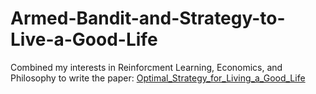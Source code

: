 # Armed-Bandit-and-Strategy-to-Live-a-Good-Life

Combined my interests in Reinforcment Learning, Economics, and Philosophy to write the paper: [Optimal_Strategy_for_Living_a_Good_Life](Optimal_Strategy_for_Living_a_Good_Life.pdf)
